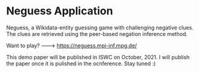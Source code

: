 # Neguess Application
 Neguess, a Wikidata-entity guessing game with challenging negative clues. The clues are retrieved using the  peer-based negation inference method.
 
 Want to play? ---> https://neguess.mpi-inf.mpg.de/

 This demo paper will be published in ISWC on October, 2021. I will publish the paper once it is pulished in the ocnference. Stay tuned :) 

